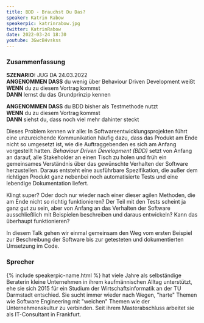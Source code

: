 ```yaml
---
title: BDD - Brauchst Du Das?
speaker: Katrin Rabow
speakerpic: katrinrabow.jpg
twitter: KatrinRabow
date: 2022-03-24 18:30
youtube: 3GwcB4vskss
---
```


### Zusammenfassung

**SZENARIO:** JUG DA 24.03.2022  
**ANGENOMMEN DASS** du wenig über Behaviour Driven Development weißt  
**WENN** du zu diesem Vortrag kommst  
**DANN** lernst du das Grundprinzip kennen

**ANGENOMMEN DASS** du BDD bisher als Testmethode nutzt  
**WENN** du zu diesem Vortrag kommst  
**DANN** siehst du, dass noch viel mehr dahinter steckt

Dieses Problem kennen wir alle:
In Softwareentwicklungsprojekten führt eine unzureichende Kommunikation häufig dazu, dass das Produkt am Ende nicht so umgesetzt ist, wie die Auftraggebenden es sich am Anfang vorgestellt hatten.
_Behaviour Driven Development (BDD)_ setzt von Anfang an darauf, alle Stakeholder an einen Tisch zu holen und früh ein gemeinsames Verständnis über das gewünschte Verhalten der Software herzustellen.
Daraus entsteht eine ausführbare Spezifikation, die außer dem richtigen Produkt ganz nebenbei noch automatisierte Tests und eine lebendige Dokumentation liefert.

Klingt super?
Oder doch nur wieder nach einer dieser agilen Methoden, die am Ende nicht so richtig funktionieren?
Der Teil mit den Tests scheint ja ganz gut zu sein, aber von Anfang an das Verhalten der Software ausschließlich mit Beispielen beschreiben und daraus entwickeln?
Kann das überhaupt funktionieren?

In diesem Talk gehen wir einmal gemeinsam den Weg vom ersten Beispiel zur Beschreibung der Software bis zur getesteten und dokumentierten Umsetzung im Code.  

### Sprecher

{% include speakerpic-name.html %} hat viele Jahre als selbständige Beraterin kleine Unternehmen in ihrem kaufmännischen Alltag unterstützt, ehe sie sich 2015 für ein Studium der Wirtschaftsinformatik an der TU Darmstadt entschied.
Sie sucht immer wieder nach Wegen, "harte" Themen wie Software Engineering mit "weichen" Themen wie der Unternehmenskultur zu verbinden.
Seit ihrem Masterabschluss arbeitet sie als IT-Consultant in Frankfurt.
